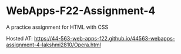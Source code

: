 # WebApps-F22-Assignment-4
A practice assignment for HTML with CSS


Hosted AT: https://44-563-web-apps-f22.github.io/44563-webapps-assignment-4-lakshmi2810/Opera.html
